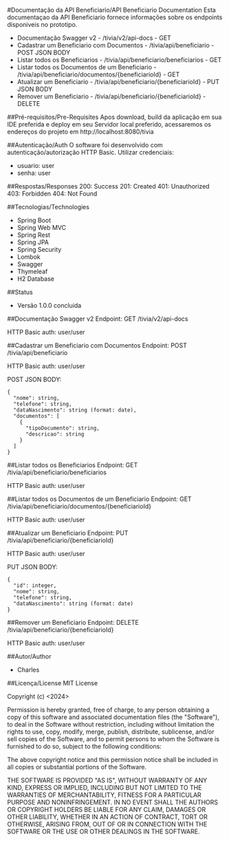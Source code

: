 #Documentação da API Beneficiario/API Beneficiario Documentation 
Esta documentaçao da API Beneficiario fornece informações sobre os endpoints disponiveis no prototipo.
- Documentação Swagger v2 - /tivia/v2/api-docs - GET
- Cadastrar um Beneficiario com Documentos - /tivia/api/beneficiario - POST JSON BODY
- Listar todos os Beneficiarios - /tivia/api/beneficiario/beneficiarios - GET
- Listar todos os Documentos de um Beneficiario - /tivia/api/beneficiario/documentos/{beneficiarioId} - GET
- Atualizar um Beneficiario - /tivia/api/beneficiario/{beneficiarioId} - PUT JSON BODY
- Remover um Beneficiario - /tivia/api/beneficiario/{beneficiarioId} - DELETE

##Pré-requisitos/Pre-Requisites
Apos download, build da aplicação em sua IDE preferida e deploy em seu Servidor local preferido, acessaremos os endereços do projeto em http://localhost:8080/tivia

##Autenticação/Auth
O software foi desenvolvido com autenticação/autorização HTTP Basic. Utilizar credenciais:
- usuario: user
- senha: user

##Respostas/Responses
	200: Success
	201: Created
	401: Unauthorized
	403: Forbidden
	404: Not Found

##Tecnologias/Technologies
- Spring Boot
- Spring Web MVC
- Spring Rest
- Spring JPA
- Spring Security
- Lombok
- Swagger
- Thymeleaf
- H2 Database

##Status
- Versão 1.0.0 concluida

##Documentação Swagger v2
Endpoint: GET /tivia/v2/api-docs

HTTP Basic auth: user/user

##Cadastrar um Beneficiario com Documentos
Endpoint: POST /tivia/api/beneficiario

HTTP Basic auth: user/user

POST JSON BODY:

```
{
  "nome": string,
  "telefone": string,
  "dataNascimento": string (format: date),
  "documentos": [
    {
      "tipoDocumento": string,
      "descricao": string
    }
  ]
}
```
##Listar todos os Beneficiarios
Endpoint: GET /tivia/api/beneficiario/beneficiarios

HTTP Basic auth: user/user

##Listar todos os Documentos de um Beneficiario
Endpoint: GET /tivia/api/beneficiario/documentos/{beneficiarioId}

HTTP Basic auth: user/user

##Atualizar um Beneficiario
Endpoint: PUT /tivia/api/beneficiario/{beneficiarioId}

HTTP Basic auth: user/user

PUT JSON BODY:

```
{
  "id": integer,
  "nome": string,
  "telefone": string,
  "dataNascimento": string (format: date)
}
```
##Remover um Beneficiario
Endpoint: DELETE /tivia/api/beneficiario/{beneficiarioId}

HTTP Basic auth: user/user

##Autor/Author
- Charles

##Licença/License
MIT License

Copyright (c) <2024>

Permission is hereby granted, free of charge, to any person obtaining a copy
of this software and associated documentation files (the "Software"), to deal
in the Software without restriction, including without limitation the rights
to use, copy, modify, merge, publish, distribute, sublicense, and/or sell
copies of the Software, and to permit persons to whom the Software is
furnished to do so, subject to the following conditions:

The above copyright notice and this permission notice shall be included in all
copies or substantial portions of the Software.

THE SOFTWARE IS PROVIDED "AS IS", WITHOUT WARRANTY OF ANY KIND, EXPRESS OR
IMPLIED, INCLUDING BUT NOT LIMITED TO THE WARRANTIES OF MERCHANTABILITY,
FITNESS FOR A PARTICULAR PURPOSE AND NONINFRINGEMENT. IN NO EVENT SHALL THE
AUTHORS OR COPYRIGHT HOLDERS BE LIABLE FOR ANY CLAIM, DAMAGES OR OTHER
LIABILITY, WHETHER IN AN ACTION OF CONTRACT, TORT OR OTHERWISE, ARISING FROM,
OUT OF OR IN CONNECTION WITH THE SOFTWARE OR THE USE OR OTHER DEALINGS IN THE
SOFTWARE.